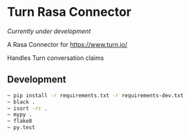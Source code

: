 # Turn Rasa Connector

_Currently under development_

A Rasa Connector for https://www.turn.io/

Handles Turn conversation claims

## Development
```bash
~ pip install -r requirements.txt -r requirements-dev.txt
~ black .
~ isort -rc .
~ mypy .
~ flake8
~ py.test
```
